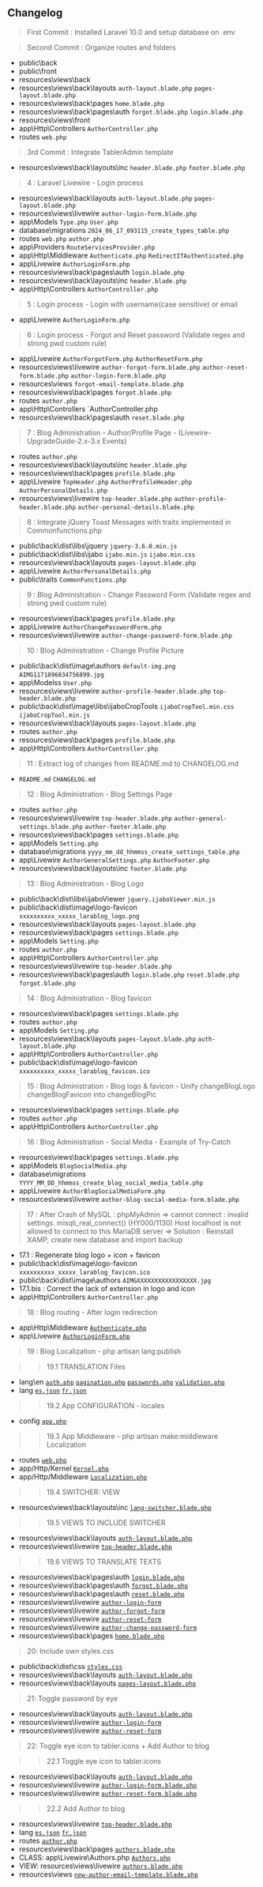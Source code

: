 ## Changelog
> First Commit : Installed Laravel 10.0 and setup database on .env

> Second Commit : Organize routes and folders

- public\back  
- public\front
- resources\views\back
- resources\views\back\layouts    `auth-layout.blade.php`   `pages-layout.blade.php`
- resources\views\back\pages      `home.blade.php`
- resources\views\back\pages\auth    `forgot.blade.php`   `login.blade.php`
- resources\views\front
- app\Http\Controllers    `AuthorController.php`
- routes    `web.php`

> 3rd Commit : Integrate TablerAdmin template

- resources\views\back\layouts\inc    `header.blade.php`   `footer.blade.php`

> 4 : Laravel Livewire - Login process

- resources\views\back\layouts    `auth-layout.blade.php`   `pages-layout.blade.php`
- resources\views\livewire    `author-login-form.blade.php`
- app\Models           `Type.php`    `User.php`
- database\migrations   `2024_06_17_093115_create_types_table.php`
- routes    `web.php`   `author.php`
- app\Providers      `RouteServicesProvider.php`
- app\Http\Middleware    `Authenticate.php`    `RedirectIfAuthenticated.php`
- app\Livewire   `AuthorLoginForm.php`
- resources\views\back\pages\auth    `login.blade.php`
- resources\views\back\layouts\inc    `header.blade.php`
- app\Http\Controllers      `AuthorController.php`

> 5 : Login process - Login with username(case sensitive) or email

- app\Livewire   `AuthorLoginForm.php`

> 6 : Login process - Forgot and Reset password (Validate regex and strong pwd custom rule)

- app\Livewire   `AuthorForgotForm.php`    `AuthorResetForm.php`
- resources\views\livewire    `author-forgot-form.blade.php`  `author-reset-form.blade.php`  `author-login-form.blade.php`
- resources\views     `forgot-email-template.blade.php`
- resources\views\back\pages     `forgot.blade.php`
- routes              `author.php`
- app\Http\Controllers  `AuthorController.php
- resources\views\back\pages\auth    `reset.blade.php`

> 7 : Blog Administration  - Author/Profile Page - (Livewire-UpgradeGuide-2.x-3.x Events)

- routes              `author.php`
- resources\views\back\layouts\inc    `header.blade.php`
- resources\views\back\pages    `profile.blade.php`
- app\Livewire   `TopHeader.php`  `AuthorProfileHeader.php`   `AuthorPersonalDetails.php`
- resources\views\livewire    `top-header.blade.php`    `author-profile-header.blade.php`  `author-personal-details.blade.php`

> 8 : Integrate jQuery Toast Messages with traits implemented in Commonfunctions.php

- public\back\dist\libs\jquery    `jquery-3.6.0.min.js`
- public\back\dist\libs\ijabo     `ijabo.min.js`    `ijabo.min.css`
- resources\views\back\layouts    `pages-layout.blade.php`
- app\Livewire   `AuthorPersonalDetails.php`
- public\traits  `CommonFunctions.php` 

> 9 :  Blog Administration  - Change Password Form (Validate regex and strong pwd custom rule)

- resources\views\back\pages    `profile.blade.php`
- app\Livewire   `AuthorChangePasswordForm.php`  
- resources\views\livewire    `author-change-password-form.blade.php` 

> 10 :  Blog Administration  - Change Profile Picture

- public\back\dist\image\authors    `default-img.png` `AIMG1171896834756899.jpg`
- app\Modelss   `User.php`  
- resources\views\livewire    `author-profile-header.blade.php`   `top-header.blade.php`
- public\back\dist\image\libs\ijaboCropTools    `ijaboCropTool.min.css`    `ijaboCropTool.min.js`
- resources\views\back\layouts    `pages-layout.blade.php`
- routes    `author.php`
- resources\views\back\pages    `profile.blade.php`
- app\Http\Controllers    `AuthorController.php`

> 11 : Extract log of changes from README.md to CHANGELOG.md
-  `README.md` `CHANGELOG.md`

> 12 : Blog Administration  - Blog Settings Page 
- routes    `author.php`
- resources\views\livewire    `top-header.blade.php`     `author-general-settings.blade.php`    `author-footer.blade.php` 
- resources\views\back\pages    `settings.blade.php`
- app\Models                   `Setting.php`
- database\migrations          `yyyy_mm_dd_hhmmss_create_settings_table.php`
- app\Livewire   `AuthorGeneralSettings.php`    `AuthorFooter.php`
- resources\views\back\layouts\inc    `footer.blade.php`

> 13 : Blog Administration  - Blog Logo 
- public\back\dist\libs\ijaboViewer    `jquery.ijaboViewer.min.js`
- public\back\dist\image\logo-favicon   `xxxxxxxxxx_xxxxx_larablog_logo.png`
- resources\views\back\layouts    `pages-layout.blade.php`
- resources\views\back\pages    `settings.blade.php`
- app\Models    `Setting.php` 
- routes    `author.php`
- app\Http\Controllers    `AuthorController.php`
- resources\views\livewire    `top-header.blade.php`
- resources\views\back\pages\auth    `login.blade.php`    `reset.blade.php`    `forgot.blade.php`

> 14 : Blog Administration  - Blog favicon 
- resources\views\back\pages    `settings.blade.php`
- routes    `author.php`
- app\Models    `Setting.php` 
- resources\views\back\layouts    `pages-layout.blade.php`    `auth-layout.blade.php`
- app\Http\Controllers    `AuthorController.php`
- public\back\dist\image\logo-favicon   `xxxxxxxxxx_xxxxx_larablog_favicon.ico`

> 15 : Blog Administration  - Blog logo & favicon - Unify changeBlogLogo changeBlogFavicon into changeBlogPic
- resources\views\back\pages    `settings.blade.php`
- routes    `author.php`
- app\Http\Controllers    `AuthorController.php`

> 16 : Blog Administration  - Social Media  - Example of Try-Catch
- resources\views\back\pages    `settings.blade.php`
- app\Models    `BlogSocialMedia.php` 
- database\migrations   `YYYY_MM_DD_hhmmss_create_blog_social_media_table.php`
- app\Livewire    `AuthorBlogSocialMediaForm.php`
- resources\views\livewire    `author-blog-social-media-form.blade.php`

> 17 : After Crash of MySQL : phpMyAdmin => cannot connect : invalid settings. misqli_real_connect() (HY000/1130) Host localhost is not allowed to connect to this  MariaDB server
=> Solution : Reinstall XAMP, create new database and import backup
- 17.1 : Regenerate blog logo + icon + favicon
- public\back\dist\image\logo-favicon   `xxxxxxxxxx_xxxxx_larablog_favicon.ico`
- public\back\dist\image\authors   `AIMGXXXXXXXXXXXXXXXXX.jpg`
- 17.1.bis : Correct the lack of extension in logo and icon 
- app\Http\Controllers    `AuthorController.php`

> 18 : Blog routing - After login redirection
- app\Http\Middleware    [`Authenticate.php`](./app/Http/Middleware/Authenticate.php)
- app\Livewire   [`AuthorLoginForm.php`](./app/Livewire/AuthorLoginForm.php)

> 19 : Blog Localization - php artisan lang:publish

>>  19.1 TRANSLATION Files

- lang\en    [`auth.php`](./lang/en/auth.php)    [`pagination.php`](./lang/en/pagination.php)    [`passwords.php`](./lang/en/passwords.php)    [`validation.php`](./lang/en/validation.php)
- lang    [`es.json`](./lang/es.json)    [`fr.json`](./lang/fr.json)

>> 19.2 App CONFIGURATION - locales

- config    [`app.php`](./config/app.php "available locales")

>> 19.3 App Middleware - php artisan make:middleware Localization

- routes    [`web.php`](./routes/web.php)
- app/Http/Kernel        [`Kernel.php`](./app/Http/Kernel.php)
- app/Http/Middleware    [`Localization.php`](./app/Http/Middleware/Localization.php)

>> 19.4 SWITCHER: VIEW

- resources\views\back\layouts\inc     [`lang-switcher.blade.php`](./resources/views/back/layouts/inc/lang-switcher.blade.php)

>> 19.5 VIEWS TO INCLUDE SWITCHER

- resources\views\back\layouts     [`auth-layout.blade.php`](./resources/views/back/layouts/auth-layout.blade.php)
- resources\views\livewire     [`top-header.blade.php`](./resources/views/livewire/top-header.blade.php) 

>> 19.6 VIEWS TO TRANSLATE TEXTS

- resources\views\back\pages\auth     [`login.blade.php`](./resources/views/back/pages/auth/login.blade.php)
- resources\views\back\pages\auth     [`forgot.blade.php`](./resources/views/back/pages/auth/forgot.blade.php)
- resources\views\back\pages\auth     [`reset.blade.php`](./resources/views/back/pages/auth/reset.blade.php)
- resources\views\livewire            [`author-login-form`](./resources/views/livewire/author-login-form.blade.php)
- resources\views\livewire            [`author-forgot-form`](./resources/views/livewire/author-forgot-form.blade.php)
- resources\views\livewire            [`author-reset-form`](./resources/views/livewire/author-reset-form.blade.php)
- resources\views\livewire            [`author-change-password-form`](./resources/views/livewire/author-change-password-form.blade.php)
- resources\views\back\pages     [`home.blade.php`](./resources/views/back/pages/home.blade.php) 

> 20: Include own styles.css

- public\back\dist\css     [`styles.css`](./public/back/dist/css/styles.css)
- resources\views\back\layouts     [`auth-layout.blade.php`](./resources/views/back/layouts/auth-layout.blade.php)
- resources\views\back\layouts     [`pages-layout.blade.php`](./resources/views/back/layouts/pages-layout.blade.php)

> 21: Toggle password by eye

- resources\views\back\layouts     [`auth-layout.blade.php`](./resources/views/back/layouts/auth-layout.blade.php)
- resources\views\livewire            [`author-login-form`](./resources/views/livewire/author-login-form.blade.php)
- resources\views\livewire            [`author-reset-form`](./resources/views/livewire/author-reset-form.blade.php)

> 22:  Toggle eye icon to tabler.icons + Add Author to blog

>> 22.1 Toggle eye icon to tabler.icons

- resources\views\back\layouts      [`auth-layout.blade.php`](./resources/views/back/layouts/auth-layout.blade.php)
- resources\views\livewire      [`author-login-form.blade.php`](./resources/views/livewire/author-login-form.blade.php)
- resources\views\livewire      [`author-reset-form.blade.php`](./resources/views/livewire/author-reset-form.blade.php)

>> 22.2 Add Author to blog
- resources\views\livewire     [`top-header.blade.php`](./resources/views/livewire/top-header.blade.php) 
- lang    [`es.json`](./lang/es.json)    [`fr.json`](./lang/fr.json)
- routes  [`author.php`](./routes/author.php)
- resources\views\back\pages      [`authors.blade.php`](./resources/views/back/pages/authors.php)
- CLASS: app\Livewire\Authors.php    [`Authors.php`](./app/Livewire/Authors.php)
- VIEW: resources\views\livewire     [`authors.blade.php`](./resources/views/livewire)
- resources\views     [`new-author-email-template.blade.php`](./resources/views/new-author-email-template.blade.php) 